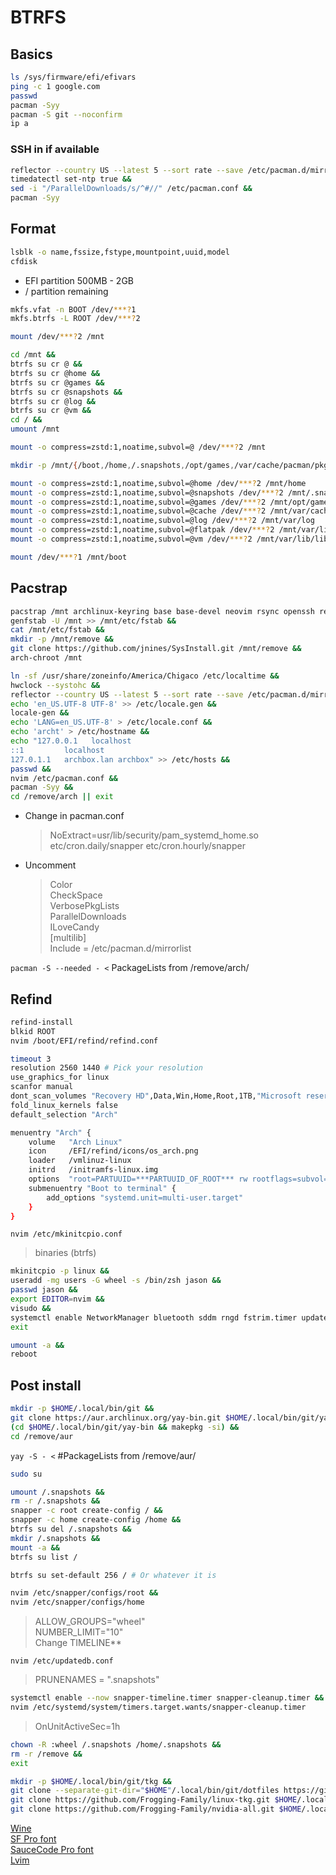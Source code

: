 # BTRFS

## Basics

```zsh
ls /sys/firmware/efi/efivars
ping -c 1 google.com
passwd
pacman -Syy
pacman -S git --noconfirm
ip a
```

### SSH in if available

```zsh
reflector --country US --latest 5 --sort rate --save /etc/pacman.d/mirrorlist &&
timedatectl set-ntp true &&
sed -i "/ParallelDownloads/s/^#//" /etc/pacman.conf &&
pacman -Syy
```

## Format

```zsh
lsblk -o name,fssize,fstype,mountpoint,uuid,model
cfdisk
```

- EFI partition 500MB - 2GB
- / partition remaining

```zsh
mkfs.vfat -n BOOT /dev/***?1
mkfs.btrfs -L ROOT /dev/***?2

mount /dev/***?2 /mnt

cd /mnt &&
btrfs su cr @ &&
btrfs su cr @home &&
btrfs su cr @games &&
btrfs su cr @snapshots &&
btrfs su cr @log &&
btrfs su cr @vm &&
cd / &&
umount /mnt

mount -o compress=zstd:1,noatime,subvol=@ /dev/***?2 /mnt

mkdir -p /mnt/{/boot,/home,/.snapshots,/opt/games,/var/cache/pacman/pkg,/var/log,/var/lib/flatpak,/var/lib/libvrt/images}

mount -o compress=zstd:1,noatime,subvol=@home /dev/***?2 /mnt/home
mount -o compress=zstd:1,noatime,subvol=@snapshots /dev/***?2 /mnt/.snapshots
mount -o compress=zstd:1,noatime,subvol=@games /dev/***?2 /mnt/opt/games
mount -o compress=zstd:1,noatime,subvol=@cache /dev/***?2 /mnt/var/cache/pacman/pkg
mount -o compress=zstd:1,noatime,subvol=@log /dev/***?2 /mnt/var/log
mount -o compress=zstd:1,noatime,subvol=@flatpak /dev/***?2 /mnt/var/lib/flatpak
mount -o compress=zstd:1,noatime,subvol=@vm /dev/***?2 /mnt/var/lib/libvrt/images

mount /dev/***?1 /mnt/boot
```

## Pacstrap

```zsh
pacstrap /mnt archlinux-keyring base base-devel neovim rsync openssh reflector git &&
genfstab -U /mnt >> /mnt/etc/fstab &&
cat /mnt/etc/fstab &&
mkdir -p /mnt/remove &&
git clone https://github.com/jnines/SysInstall.git /mnt/remove &&
arch-chroot /mnt
```

```zsh
ln -sf /usr/share/zoneinfo/America/Chigaco /etc/localtime &&
hwclock --systohc &&
reflector --country US --latest 5 --sort rate --save /etc/pacman.d/mirrorlist &&
echo 'en_US.UTF-8 UTF-8' >> /etc/locale.gen &&
locale-gen &&
echo 'LANG=en_US.UTF-8' > /etc/locale.conf &&
echo 'archt' > /etc/hostname &&
echo "127.0.0.1   localhost
::1         localhost
127.0.1.1   archbox.lan archbox" >> /etc/hosts &&
passwd &&
nvim /etc/pacman.conf &&
pacman -Syy &&
cd /remove/arch || exit
```

- Change in pacman.conf
  > NoExtract=usr/lib/security/pam_systemd_home.so etc/cron.daily/snapper etc/cron.hourly/snapper
- Uncomment
  > Color  
  > CheckSpace  
  > VerbosePkgLists  
  > ParallelDownloads  
  > ILoveCandy  
  > [multilib]  
  > Include = /etc/pacman.d/mirrorlist

`pacman -S --needed - <`
PackageLists from /remove/arch/

## Refind

```zsh
refind-install
blkid ROOT
nvim /boot/EFI/refind/refind.conf
```

```zsh
timeout 3
resolution 2560 1440 # Pick your resolution
use_graphics_for linux
scanfor manual
dont_scan_volumes "Recovery HD",Data,Win,Home,Root,1TB,"Microsoft reserved partition"
fold_linux_kernels false
default_selection "Arch"

menuentry "Arch" {
    volume   "Arch Linux"
    icon     /EFI/refind/icons/os_arch.png
    loader   /vmlinuz-linux
    initrd   /initramfs-linux.img
    options  "root=PARTUUID=***PARTUUID_OF_ROOT*** rw rootflags=subvol=@ nouveau.modeset=0 processor.max_cstate=5 initrd=amd-ucode.img"
    submenuentry "Boot to terminal" {
        add_options "systemd.unit=multi-user.target"
    }
}
```

`nvim /etc/mkinitcpio.conf`

> binaries (btrfs)

```zsh
mkinitcpio -p linux &&
useradd -mg users -G wheel -s /bin/zsh jason &&
passwd jason &&
export EDITOR=nvim &&
visudo &&
systemctl enable NetworkManager bluetooth sddm rngd fstrim.timer updatedb.timer cups cronie avahi-daemon.service &&
exit

umount -a &&
reboot
```

## Post install

```zsh
mkdir -p $HOME/.local/bin/git &&
git clone https://aur.archlinux.org/yay-bin.git $HOME/.local/bin/git/yay-bin &&
(cd $HOME/.local/bin/git/yay-bin && makepkg -si) &&
cd /remove/aur
```

`yay -S - <` #PackageLists from /remove/aur/

```zsh
sudo su

umount /.snapshots &&
rm -r /.snapshots &&
snapper -c root create-config / &&
snapper -c home create-config /home &&
btrfs su del /.snapshots &&
mkdir /.snapshots &&
mount -a &&
btrfs su list /

btrfs su set-default 256 / # Or whatever it is

nvim /etc/snapper/configs/root &&
nvim /etc/snapper/configs/home
```

> ALLOW_GROUPS="wheel"  
> NUMBER_LIMIT="10"  
> Change TIMELINE\*\*

`nvim /etc/updatedb.conf`

> PRUNENAMES = ".snapshots"

```zsh
systemctl enable --now snapper-timeline.timer snapper-cleanup.timer &&
nvim /etc/systemd/system/timers.target.wants/snapper-cleanup.timer
```

> OnUnitActiveSec=1h

```zsh
chown -R :wheel /.snapshots /home/.snapshots &&
rm -r /remove &&
exit
```

```zsh
mkdir -p $HOME/.local/bin/git/tkg &&
git clone --separate-git-dir="$HOME"/.local/bin/git/dotfiles https://github.com/jnines/dotfiles.git "$HOME"/.local/bin/git/dotf &&
git clone https://github.com/Frogging-Family/linux-tkg.git $HOME/.local/bin/git/tkg/linux-tkg &&
git clone https://github.com/Frogging-Family/nvidia-all.git $HOME/.local/bin/git/tkg/nvidia-all
```

[Wine](https://github.com/Frogging-Family/wine-tkg-git/actions/workflows/wine-arch.yml)  
[SF Pro font](https://github.com/sahibjotsaggu/San-Francisco-Pro-Fonts)  
[SauceCode Pro font](https://github.com/ryanoasis/nerd-fonts/blob/master/patched-fonts/SourceCodePro/Regular/complete/Sauce%20Code%20Pro%20Nerd%20Font%20Complete%20Mono%20Windows%20Compatible.ttf)  
[Lvim](https://www.lunarvim.org/docs/installation)
